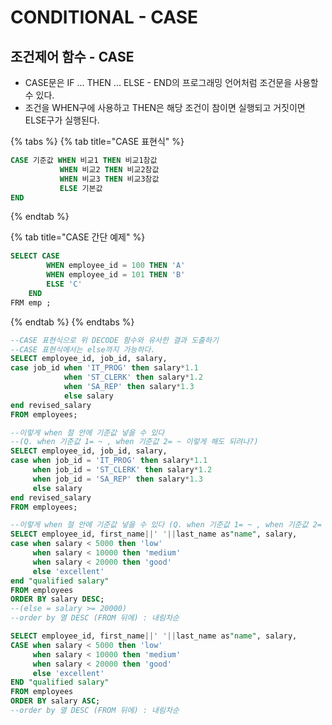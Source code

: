 # CONDITIONAL - CASE

## 조건제어 함수 - CASE 

* CASE문은 IF ... THEN ... ELSE - END의 프로그래밍 언어처럼 조건문을 사용할 수 있다. 
* 조건을 WHEN구에 사용하고 THEN은 해당 조건이 참이면 실행되고 거짓이면 ELSE구가 실행된다.

{% tabs %}
{% tab title="CASE 표현식" %}
```sql
CASE 기준값 WHEN 비교1 THEN 비교1참값 
           WHEN 비교2 THEN 비교2참값
           WHEN 비교3 THEN 비교3참값
           ELSE 기본값 
END
```
{% endtab %}

{% tab title="CASE 간단 예제" %}
```sql
SELECT CASE 
        WHEN employee_id = 100 THEN 'A' 
        WHEN employee_id = 101 THEN 'B' 
        ELSE 'C'
    END
FRM emp ; 
```
{% endtab %}
{% endtabs %}

```sql
--CASE 표현식으로 위 DECODE 함수와 유사한 결과 도출하기 
--CASE 표현식에서는 else까지 가능하다.
SELECT employee_id, job_id, salary, 
case job_id when 'IT_PROG' then salary*1.1 
            when 'ST_CLERK' then salary*1.2
            when 'SA_REP' then salary*1.3
            else salary
end revised_salary
FROM employees;

--이렇게 when 절 안에 기준값 넣을 수 있다 
--(Q. when 기준값 1= ~ , when 기준값 2= ~ 이렇게 해도 되려나?)
SELECT employee_id, job_id, salary, 
case when job_id = 'IT_PROG' then salary*1.1 
     when job_id = 'ST_CLERK' then salary*1.2
     when job_id = 'SA_REP' then salary*1.3
     else salary
end revised_salary
FROM employees;

--이렇게 when 절 안에 기준값 넣을 수 있다 (Q. when 기준값 1= ~ , when 기준값 2= ~ 이렇게 해도 되려나?)
SELECT employee_id, first_name||' '||last_name as"name", salary, 
case when salary < 5000 then 'low'
     when salary < 10000 then 'medium'
     when salary < 20000 then 'good'
     else 'excellent'
end "qualified salary"
FROM employees
ORDER BY salary DESC;
--(else = salary >= 20000)
--order by 열 DESC (FROM 뒤에) : 내림차순 

SELECT employee_id, first_name||' '||last_name as"name", salary,
CASE when salary < 5000 then 'low'
     when salary < 10000 then 'medium'
     when salary < 20000 then 'good'
     else 'excellent'
END "qualified salary"
FROM employees
ORDER BY salary ASC;
--order by 열 DESC (FROM 뒤에) : 내림차순 
```

